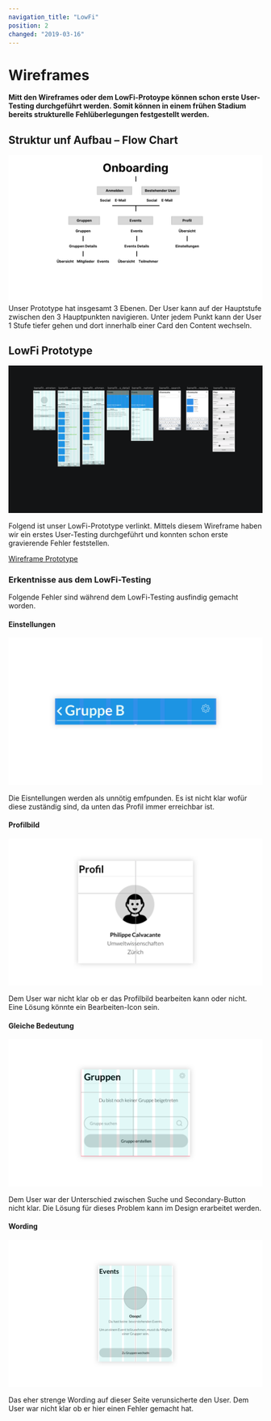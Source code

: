 ```yaml
---
navigation_title: "LowFi"
position: 2
changed: "2019-03-16"
---
```


# Wireframes
**Mitt den Wireframes oder dem LowFi-Protoype können schon erste User-Testing durchgeführt werden. Somit können in einem frühen Stadium bereits strukturelle Fehlüberlegungen festgestellt werden.**

## Struktur unf Aufbau – Flow Chart
![User Flow](_media/Flow_Chart.png)
Unser Prototype hat insgesamt 3 Ebenen. Der User kann auf der Hauptstufe zwischen den 3 Hauptpunkten navigieren. Unter jedem Punkt kann der User 1 Stufe tiefer gehen und dort innerhalb einer Card den Content wechseln.



## LowFi Prototype

![Wireframes](_media/Wireframes.png)

Folgend ist unser LowFi-Prototype verlinkt. Mittels diesem Wireframe haben wir ein erstes User-Testing durchgeführt und konnten schon erste gravierende Fehler feststellen. 

[Wireframe Prototype](https://notch-interactive.invisionapp.com/share/GKR1N2D6CWU#/screens/352596569_benefit-Onboarding)

### Erkentnisse aus dem LowFi-Testing
Folgende Fehler sind während dem LowFi-Testing ausfindig gemacht worden.

#### Einstellungen

![Einstellungen](_media/Einstellungen_Fail.png)

Die Eisntellungen werden als unnötig emfpunden. Es ist nicht klar wofür diese zuständig sind, da unten das Profil immer erreichbar ist.

#### Profilbild

![Profilbild](_media/editing.png)

Dem User war nicht klar ob er das Profilbild bearbeiten kann oder nicht. Eine Lösung könnte ein Bearbeiten-Icon sein.

#### Gleiche Bedeutung

![Gleiche Bedeutung](_media/same_meaning.png)

Dem User war der Unterschied zwischen Suche und Secondary-Button nicht klar. Die Lösung für dieses Problem kann im Design erarbeitet werden.

#### Wording

![Wording](_media/wording.png)

Das eher strenge Wording auf dieser Seite verunsicherte den User. Dem User war nicht klar ob er hier einen Fehler gemacht hat.







